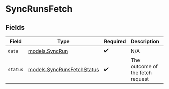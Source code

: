 # SyncRunsFetch


## Fields

| Field                                                          | Type                                                           | Required                                                       | Description                                                    | Example                                                        |
| -------------------------------------------------------------- | -------------------------------------------------------------- | -------------------------------------------------------------- | -------------------------------------------------------------- | -------------------------------------------------------------- |
| `data`                                                         | [models.SyncRun](../models/syncrun.md)                         | :heavy_check_mark:                                             | N/A                                                            |                                                                |
| `status`                                                       | [models.SyncRunsFetchStatus](../models/syncrunsfetchstatus.md) | :heavy_check_mark:                                             | The outcome of the fetch request                               | success                                                        |